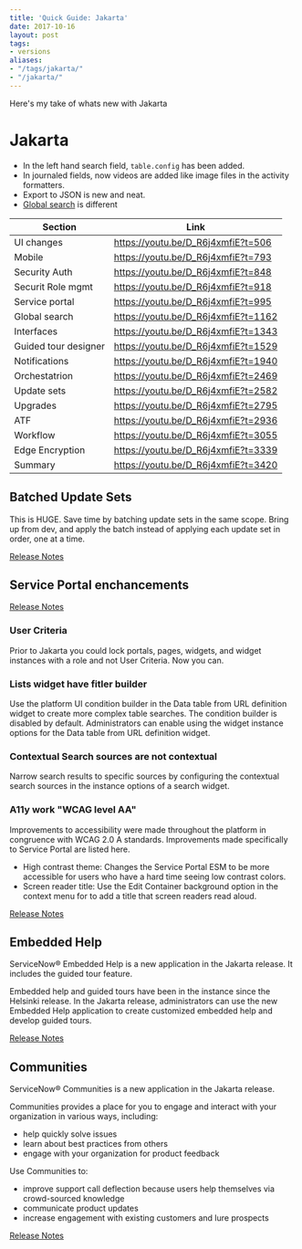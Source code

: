```yaml
---
title: 'Quick Guide: Jakarta'
date: 2017-10-16
layout: post
tags:
- versions
aliases:
- "/tags/jakarta/"
- "/jakarta/"
---
```

Here's my take of whats new with Jakarta

<!--more-->

# Jakarta

- In the left hand search field, `table.config` has been added.
- In journaled fields, now videos are added like image files in the activity formatters.
- Export to JSON is new and neat.
- [Global search](/search-api) is different

|              Section |                                Link |
| -------------------- | ----------------------------------- |
| UI changes           | https://youtu.be/D_R6j4xmfiE?t=506  |
| Mobile               | https://youtu.be/D_R6j4xmfiE?t=793  |
| Security Auth        | https://youtu.be/D_R6j4xmfiE?t=848  |
| Securit Role mgmt    | https://youtu.be/D_R6j4xmfiE?t=918  |
| Service portal       | https://youtu.be/D_R6j4xmfiE?t=995  |
| Global search        | https://youtu.be/D_R6j4xmfiE?t=1162 |
| Interfaces           | https://youtu.be/D_R6j4xmfiE?t=1343 |
| Guided tour designer | https://youtu.be/D_R6j4xmfiE?t=1529 |
| Notifications        | https://youtu.be/D_R6j4xmfiE?t=1940 |
| Orchestatrion        | https://youtu.be/D_R6j4xmfiE?t=2469 |
| Update sets          | https://youtu.be/D_R6j4xmfiE?t=2582 |
| Upgrades             | https://youtu.be/D_R6j4xmfiE?t=2795 |
| ATF                  | https://youtu.be/D_R6j4xmfiE?t=2936 |
| Workflow             | https://youtu.be/D_R6j4xmfiE?t=3055 |
| Edge Encryption      | https://youtu.be/D_R6j4xmfiE?t=3339 |
| Summary              | https://youtu.be/D_R6j4xmfiE?t=3420 |

## Batched Update Sets

This is HUGE.  Save time by batching update sets in the same scope.  Bring up from dev, and apply the batch instead of applying each update set in order, one at a time.

[Release Notes](https://docs.servicenow.com/bundle/jakarta-release-notes/page/release-notes/servicenow-platform/system-update-sets-rn.html)

## Service Portal enchancements

[Release Notes](https://docs.servicenow.com/bundle/jakarta-release-notes/page/release-notes/servicenow-platform/service-portal-rn.html)

### User Criteria

Prior to Jakarta you could lock portals, pages, widgets, and widget instances with a role and not User Criteria.  Now you can.

### Lists widget have fitler builder

Use the platform UI condition builder in the Data table from URL definition widget to create more complex table searches. The condition builder is disabled by default. Administrators can enable using the widget instance options for the Data table from URL definition widget.

### Contextual Search sources are not contextual

Narrow search results to specific sources by configuring the contextual search sources in the instance options of a search widget.

### A11y work "WCAG level AA"

Improvements to accessibility were made throughout the platform in congruence with WCAG 2.0 A standards. Improvements made specifically to Service Portal are listed here.

- High contrast theme: Changes the Service Portal ESM to be more accessible for users who have a hard time seeing low contrast colors.
- Screen reader title: Use the Edit Container background option in the context menu for to add a title that screen readers read aloud.

[Release Notes](https://docs.servicenow.com/bundle/jakarta-release-notes/page/release-notes/servicenow-platform/accessibility-rn.html)

## Embedded Help

ServiceNow® Embedded Help is a new application in the Jakarta release. It includes the guided tour feature.

Embedded help and guided tours have been in the instance since the Helsinki release. In the Jakarta release, administrators can use the new Embedded Help application to create customized embedded help and develop guided tours.

[Release Notes](https://docs.servicenow.com/bundle/jakarta-release-notes/page/release-notes/application-development/embedded-help-guided-tours-rn.html)

## Communities

ServiceNow® Communities is a new application in the Jakarta release.

Communities provides a place for you to engage and interact with your organization in various ways, including:

- help quickly solve issues
- learn about best practices from others
- engage with your organization for product feedback

Use Communities to:

- improve support call deflection because users help themselves via crowd-sourced knowledge
- communicate product updates
- increase engagement with existing customers and lure prospects

[Release Notes](https://docs.servicenow.com/bundle/jakarta-release-notes/page/release-notes/service-management/communities-rn.html)